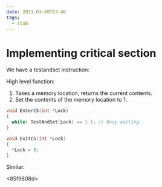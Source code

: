 ```yaml
---
date: 2021-03-08T23:48
tags: 
  - stub
---
```


# Implementing critical section

We have a testandset instruction: <c38b706a> 

High level function:

1. Takes a memory location, returns the current contents.
2. Set the contents of the memory location to 1.

```c
void EnterCS(int *Lock)
{
  while( TestAndSet(Lock) == 1 ); // Busy waiting
}
```

```c
void ExitCS(int *Lock)
{
  *Lock = 0;
}
```


Similar:

<beb363ab>
<e982c5cb>
<85f9808d>
